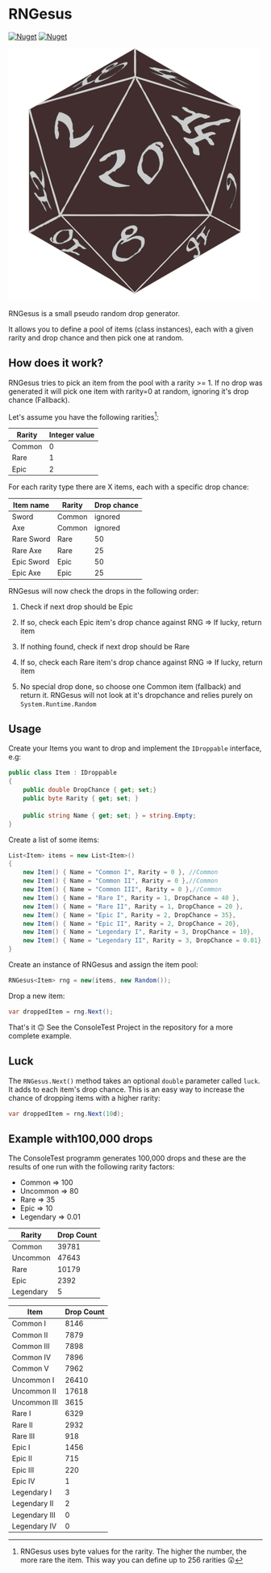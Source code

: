 # RNGesus
[![Nuget](https://img.shields.io/nuget/v/RNGesus)](https://www.nuget.org/packages/RNGesus/) [![Nuget](https://img.shields.io/nuget/dt/RNGesus)](https://www.nuget.org/packages/RNGesus/)

![](md_images/nugeticon.png)

RNGesus is a small pseudo random drop generator.

It allows you to define a pool of items (class instances), each with a given rarity and drop chance and then pick one at random.

## How does it work?

RNGesus tries to pick an item from the pool with a rarity >= 1. If no drop was generated it will pick one item with rarity=0 at random, ignoring it's drop chance (Fallback).

Let's assume you have the following rarities[^1]:

| Rarity | Integer value |
| ------ | ------------- |
| Common | 0             |
| Rare   | 1             |
| Epic   | 2             |

[^1]: RNGesus uses byte values for the rarity. The higher the number, the more rare the item. This way you can define up to 256 rarities 😲



For each rarity type there are X items, each with a specific drop chance:

| Item name  | Rarity | Drop chance |
| ---------- | ------ | ----------- |
| Sword      | Common | ignored     |
| Axe        | Common | ignored     |
| Rare Sword | Rare   | 50          |
| Rare Axe   | Rare   | 25          |
| Epic Sword | Epic   | 50          |
| Epic Axe   | Epic   | 25          |

RNGesus will now check the drops in the following order:

1. Check if next drop should be Epic

2. If so, check each Epic item's drop chance against RNG => If lucky, return item

3. If nothing found, check if next drop should be Rare

4. If so, check each Rare item's drop chance against RNG => If lucky, return item

5. No special drop done, so choose one Common item (fallback) and return it. RNGesus will not look at it's dropchance and relies purely on `System.Runtime.Random` 

   

## Usage

Create your Items you want to drop and implement the `IDroppable` interface, e.g:

```csharp
public class Item : IDroppable
{
    public double DropChance { get; set;}
    public byte Rarity { get; set; }

    public string Name { get; set; } = string.Empty;
}
```

Create a list of some items:

```csharp
List<Item> items = new List<Item>()
{
    new Item() { Name = "Common I", Rarity = 0 }, //Common
    new Item() { Name = "Common II", Rarity = 0 },//Common
    new Item() { Name = "Common III", Rarity = 0 },//Common
    new Item() { Name = "Rare I", Rarity = 1, DropChance = 40 },
    new Item() { Name = "Rare II", Rarity = 1, DropChance = 20 },
    new Item() { Name = "Epic I", Rarity = 2, DropChance = 35},
    new Item() { Name = "Epic II", Rarity = 2, DropChance = 20},
    new Item() { Name = "Legendary I", Rarity = 3, DropChance = 10},
    new Item() { Name = "Legendary II", Rarity = 3, DropChance = 0.01},
}
```

Create an instance of RNGesus and assign the item pool:

```csharp
RNGesus<Item> rng = new(items, new Random());
```

Drop a new item:

```csharp
var droppedItem = rng.Next();
```

That's it 🙃 See the ConsoleTest Project in the repository for a more complete example.



## Luck

The `RNGesus.Next()` method takes an optional `double` parameter called `luck`. It adds to each item's drop chance. This is an easy way to increase the chance of dropping items with a higher rarity:

```csharp
var droppedItem = rng.Next(10d);
```



## Example with100,000 drops

The ConsoleTest programm generates 100,000 drops and these are the results of one run with the following rarity factors:

- Common => 100
- Uncommon => 80
- Rare => 35
- Epic => 10
- Legendary => 0.01

| Rarity    | Drop Count |
| --------- | ---------- |
| Common    | 39781      |
| Uncommon  | 47643      |
| Rare      | 10179      |
| Epic      | 2392       |
| Legendary | 5          |



| Item                | Drop Count          |
|---------|---------|
| Common I            | 8146               |
| Common II           | 7879               |
| Common III          | 7898               |
| Common IV           | 7896               |
| Common V            | 7962               |
| Uncommon I          | 26410              |
| Uncommon II         | 17618              |
| Uncommon III        | 3615               |
| Rare I              | 6329               |
| Rare II             | 2932               |
| Rare III            | 918                 |
| Epic I              | 1456               |
| Epic II             | 715                 |
| Epic III            | 220                 |
| Epic IV             | 1                   |
| Legendary I         | 3                   |
| Legendary II        | 2                   |
| Legendary III       | 0                   |
| Legendary IV        | 0                   |


